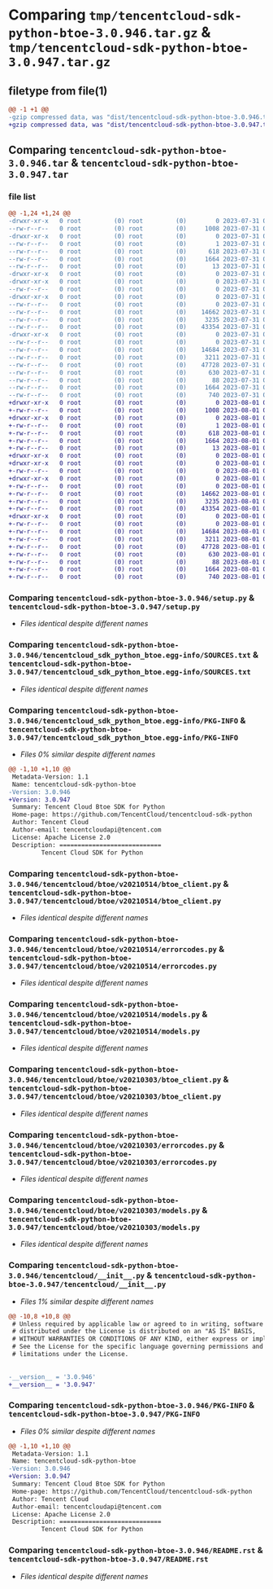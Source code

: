 # Comparing `tmp/tencentcloud-sdk-python-btoe-3.0.946.tar.gz` & `tmp/tencentcloud-sdk-python-btoe-3.0.947.tar.gz`

## filetype from file(1)

```diff
@@ -1 +1 @@
-gzip compressed data, was "dist/tencentcloud-sdk-python-btoe-3.0.946.tar", last modified: Mon Jul 31 00:20:38 2023, max compression
+gzip compressed data, was "dist/tencentcloud-sdk-python-btoe-3.0.947.tar", last modified: Tue Aug  1 00:20:52 2023, max compression
```

## Comparing `tencentcloud-sdk-python-btoe-3.0.946.tar` & `tencentcloud-sdk-python-btoe-3.0.947.tar`

### file list

```diff
@@ -1,24 +1,24 @@
-drwxr-xr-x   0 root         (0) root         (0)        0 2023-07-31 00:20:38.000000 tencentcloud-sdk-python-btoe-3.0.946/
--rw-r--r--   0 root         (0) root         (0)     1008 2023-07-31 00:20:37.000000 tencentcloud-sdk-python-btoe-3.0.946/setup.py
-drwxr-xr-x   0 root         (0) root         (0)        0 2023-07-31 00:20:38.000000 tencentcloud-sdk-python-btoe-3.0.946/tencentcloud_sdk_python_btoe.egg-info/
--rw-r--r--   0 root         (0) root         (0)        1 2023-07-31 00:20:38.000000 tencentcloud-sdk-python-btoe-3.0.946/tencentcloud_sdk_python_btoe.egg-info/dependency_links.txt
--rw-r--r--   0 root         (0) root         (0)      618 2023-07-31 00:20:38.000000 tencentcloud-sdk-python-btoe-3.0.946/tencentcloud_sdk_python_btoe.egg-info/SOURCES.txt
--rw-r--r--   0 root         (0) root         (0)     1664 2023-07-31 00:20:38.000000 tencentcloud-sdk-python-btoe-3.0.946/tencentcloud_sdk_python_btoe.egg-info/PKG-INFO
--rw-r--r--   0 root         (0) root         (0)       13 2023-07-31 00:20:38.000000 tencentcloud-sdk-python-btoe-3.0.946/tencentcloud_sdk_python_btoe.egg-info/top_level.txt
-drwxr-xr-x   0 root         (0) root         (0)        0 2023-07-31 00:20:38.000000 tencentcloud-sdk-python-btoe-3.0.946/tencentcloud/
-drwxr-xr-x   0 root         (0) root         (0)        0 2023-07-31 00:20:38.000000 tencentcloud-sdk-python-btoe-3.0.946/tencentcloud/btoe/
--rw-r--r--   0 root         (0) root         (0)        0 2023-07-31 00:20:37.000000 tencentcloud-sdk-python-btoe-3.0.946/tencentcloud/btoe/__init__.py
-drwxr-xr-x   0 root         (0) root         (0)        0 2023-07-31 00:20:38.000000 tencentcloud-sdk-python-btoe-3.0.946/tencentcloud/btoe/v20210514/
--rw-r--r--   0 root         (0) root         (0)        0 2023-07-31 00:20:37.000000 tencentcloud-sdk-python-btoe-3.0.946/tencentcloud/btoe/v20210514/__init__.py
--rw-r--r--   0 root         (0) root         (0)    14662 2023-07-31 00:20:37.000000 tencentcloud-sdk-python-btoe-3.0.946/tencentcloud/btoe/v20210514/btoe_client.py
--rw-r--r--   0 root         (0) root         (0)     3235 2023-07-31 00:20:37.000000 tencentcloud-sdk-python-btoe-3.0.946/tencentcloud/btoe/v20210514/errorcodes.py
--rw-r--r--   0 root         (0) root         (0)    43354 2023-07-31 00:20:37.000000 tencentcloud-sdk-python-btoe-3.0.946/tencentcloud/btoe/v20210514/models.py
-drwxr-xr-x   0 root         (0) root         (0)        0 2023-07-31 00:20:38.000000 tencentcloud-sdk-python-btoe-3.0.946/tencentcloud/btoe/v20210303/
--rw-r--r--   0 root         (0) root         (0)        0 2023-07-31 00:20:37.000000 tencentcloud-sdk-python-btoe-3.0.946/tencentcloud/btoe/v20210303/__init__.py
--rw-r--r--   0 root         (0) root         (0)    14684 2023-07-31 00:20:37.000000 tencentcloud-sdk-python-btoe-3.0.946/tencentcloud/btoe/v20210303/btoe_client.py
--rw-r--r--   0 root         (0) root         (0)     3211 2023-07-31 00:20:37.000000 tencentcloud-sdk-python-btoe-3.0.946/tencentcloud/btoe/v20210303/errorcodes.py
--rw-r--r--   0 root         (0) root         (0)    47728 2023-07-31 00:20:37.000000 tencentcloud-sdk-python-btoe-3.0.946/tencentcloud/btoe/v20210303/models.py
--rw-r--r--   0 root         (0) root         (0)      630 2023-07-31 00:20:37.000000 tencentcloud-sdk-python-btoe-3.0.946/tencentcloud/__init__.py
--rw-r--r--   0 root         (0) root         (0)       88 2023-07-31 00:20:38.000000 tencentcloud-sdk-python-btoe-3.0.946/setup.cfg
--rw-r--r--   0 root         (0) root         (0)     1664 2023-07-31 00:20:38.000000 tencentcloud-sdk-python-btoe-3.0.946/PKG-INFO
--rw-r--r--   0 root         (0) root         (0)      740 2023-07-31 00:20:37.000000 tencentcloud-sdk-python-btoe-3.0.946/README.rst
+drwxr-xr-x   0 root         (0) root         (0)        0 2023-08-01 00:20:52.000000 tencentcloud-sdk-python-btoe-3.0.947/
+-rw-r--r--   0 root         (0) root         (0)     1008 2023-08-01 00:20:52.000000 tencentcloud-sdk-python-btoe-3.0.947/setup.py
+drwxr-xr-x   0 root         (0) root         (0)        0 2023-08-01 00:20:52.000000 tencentcloud-sdk-python-btoe-3.0.947/tencentcloud_sdk_python_btoe.egg-info/
+-rw-r--r--   0 root         (0) root         (0)        1 2023-08-01 00:20:52.000000 tencentcloud-sdk-python-btoe-3.0.947/tencentcloud_sdk_python_btoe.egg-info/dependency_links.txt
+-rw-r--r--   0 root         (0) root         (0)      618 2023-08-01 00:20:52.000000 tencentcloud-sdk-python-btoe-3.0.947/tencentcloud_sdk_python_btoe.egg-info/SOURCES.txt
+-rw-r--r--   0 root         (0) root         (0)     1664 2023-08-01 00:20:52.000000 tencentcloud-sdk-python-btoe-3.0.947/tencentcloud_sdk_python_btoe.egg-info/PKG-INFO
+-rw-r--r--   0 root         (0) root         (0)       13 2023-08-01 00:20:52.000000 tencentcloud-sdk-python-btoe-3.0.947/tencentcloud_sdk_python_btoe.egg-info/top_level.txt
+drwxr-xr-x   0 root         (0) root         (0)        0 2023-08-01 00:20:52.000000 tencentcloud-sdk-python-btoe-3.0.947/tencentcloud/
+drwxr-xr-x   0 root         (0) root         (0)        0 2023-08-01 00:20:52.000000 tencentcloud-sdk-python-btoe-3.0.947/tencentcloud/btoe/
+-rw-r--r--   0 root         (0) root         (0)        0 2023-08-01 00:20:52.000000 tencentcloud-sdk-python-btoe-3.0.947/tencentcloud/btoe/__init__.py
+drwxr-xr-x   0 root         (0) root         (0)        0 2023-08-01 00:20:52.000000 tencentcloud-sdk-python-btoe-3.0.947/tencentcloud/btoe/v20210514/
+-rw-r--r--   0 root         (0) root         (0)        0 2023-08-01 00:20:52.000000 tencentcloud-sdk-python-btoe-3.0.947/tencentcloud/btoe/v20210514/__init__.py
+-rw-r--r--   0 root         (0) root         (0)    14662 2023-08-01 00:20:52.000000 tencentcloud-sdk-python-btoe-3.0.947/tencentcloud/btoe/v20210514/btoe_client.py
+-rw-r--r--   0 root         (0) root         (0)     3235 2023-08-01 00:20:52.000000 tencentcloud-sdk-python-btoe-3.0.947/tencentcloud/btoe/v20210514/errorcodes.py
+-rw-r--r--   0 root         (0) root         (0)    43354 2023-08-01 00:20:52.000000 tencentcloud-sdk-python-btoe-3.0.947/tencentcloud/btoe/v20210514/models.py
+drwxr-xr-x   0 root         (0) root         (0)        0 2023-08-01 00:20:52.000000 tencentcloud-sdk-python-btoe-3.0.947/tencentcloud/btoe/v20210303/
+-rw-r--r--   0 root         (0) root         (0)        0 2023-08-01 00:20:52.000000 tencentcloud-sdk-python-btoe-3.0.947/tencentcloud/btoe/v20210303/__init__.py
+-rw-r--r--   0 root         (0) root         (0)    14684 2023-08-01 00:20:52.000000 tencentcloud-sdk-python-btoe-3.0.947/tencentcloud/btoe/v20210303/btoe_client.py
+-rw-r--r--   0 root         (0) root         (0)     3211 2023-08-01 00:20:52.000000 tencentcloud-sdk-python-btoe-3.0.947/tencentcloud/btoe/v20210303/errorcodes.py
+-rw-r--r--   0 root         (0) root         (0)    47728 2023-08-01 00:20:52.000000 tencentcloud-sdk-python-btoe-3.0.947/tencentcloud/btoe/v20210303/models.py
+-rw-r--r--   0 root         (0) root         (0)      630 2023-08-01 00:20:52.000000 tencentcloud-sdk-python-btoe-3.0.947/tencentcloud/__init__.py
+-rw-r--r--   0 root         (0) root         (0)       88 2023-08-01 00:20:52.000000 tencentcloud-sdk-python-btoe-3.0.947/setup.cfg
+-rw-r--r--   0 root         (0) root         (0)     1664 2023-08-01 00:20:52.000000 tencentcloud-sdk-python-btoe-3.0.947/PKG-INFO
+-rw-r--r--   0 root         (0) root         (0)      740 2023-08-01 00:20:52.000000 tencentcloud-sdk-python-btoe-3.0.947/README.rst
```

### Comparing `tencentcloud-sdk-python-btoe-3.0.946/setup.py` & `tencentcloud-sdk-python-btoe-3.0.947/setup.py`

 * *Files identical despite different names*

### Comparing `tencentcloud-sdk-python-btoe-3.0.946/tencentcloud_sdk_python_btoe.egg-info/SOURCES.txt` & `tencentcloud-sdk-python-btoe-3.0.947/tencentcloud_sdk_python_btoe.egg-info/SOURCES.txt`

 * *Files identical despite different names*

### Comparing `tencentcloud-sdk-python-btoe-3.0.946/tencentcloud_sdk_python_btoe.egg-info/PKG-INFO` & `tencentcloud-sdk-python-btoe-3.0.947/tencentcloud_sdk_python_btoe.egg-info/PKG-INFO`

 * *Files 0% similar despite different names*

```diff
@@ -1,10 +1,10 @@
 Metadata-Version: 1.1
 Name: tencentcloud-sdk-python-btoe
-Version: 3.0.946
+Version: 3.0.947
 Summary: Tencent Cloud Btoe SDK for Python
 Home-page: https://github.com/TencentCloud/tencentcloud-sdk-python
 Author: Tencent Cloud
 Author-email: tencentcloudapi@tencent.com
 License: Apache License 2.0
 Description: ============================
         Tencent Cloud SDK for Python
```

### Comparing `tencentcloud-sdk-python-btoe-3.0.946/tencentcloud/btoe/v20210514/btoe_client.py` & `tencentcloud-sdk-python-btoe-3.0.947/tencentcloud/btoe/v20210514/btoe_client.py`

 * *Files identical despite different names*

### Comparing `tencentcloud-sdk-python-btoe-3.0.946/tencentcloud/btoe/v20210514/errorcodes.py` & `tencentcloud-sdk-python-btoe-3.0.947/tencentcloud/btoe/v20210514/errorcodes.py`

 * *Files identical despite different names*

### Comparing `tencentcloud-sdk-python-btoe-3.0.946/tencentcloud/btoe/v20210514/models.py` & `tencentcloud-sdk-python-btoe-3.0.947/tencentcloud/btoe/v20210514/models.py`

 * *Files identical despite different names*

### Comparing `tencentcloud-sdk-python-btoe-3.0.946/tencentcloud/btoe/v20210303/btoe_client.py` & `tencentcloud-sdk-python-btoe-3.0.947/tencentcloud/btoe/v20210303/btoe_client.py`

 * *Files identical despite different names*

### Comparing `tencentcloud-sdk-python-btoe-3.0.946/tencentcloud/btoe/v20210303/errorcodes.py` & `tencentcloud-sdk-python-btoe-3.0.947/tencentcloud/btoe/v20210303/errorcodes.py`

 * *Files identical despite different names*

### Comparing `tencentcloud-sdk-python-btoe-3.0.946/tencentcloud/btoe/v20210303/models.py` & `tencentcloud-sdk-python-btoe-3.0.947/tencentcloud/btoe/v20210303/models.py`

 * *Files identical despite different names*

### Comparing `tencentcloud-sdk-python-btoe-3.0.946/tencentcloud/__init__.py` & `tencentcloud-sdk-python-btoe-3.0.947/tencentcloud/__init__.py`

 * *Files 1% similar despite different names*

```diff
@@ -10,8 +10,8 @@
 # Unless required by applicable law or agreed to in writing, software
 # distributed under the License is distributed on an "AS IS" BASIS,
 # WITHOUT WARRANTIES OR CONDITIONS OF ANY KIND, either express or implied.
 # See the License for the specific language governing permissions and
 # limitations under the License.
 
 
-__version__ = '3.0.946'
+__version__ = '3.0.947'
```

### Comparing `tencentcloud-sdk-python-btoe-3.0.946/PKG-INFO` & `tencentcloud-sdk-python-btoe-3.0.947/PKG-INFO`

 * *Files 0% similar despite different names*

```diff
@@ -1,10 +1,10 @@
 Metadata-Version: 1.1
 Name: tencentcloud-sdk-python-btoe
-Version: 3.0.946
+Version: 3.0.947
 Summary: Tencent Cloud Btoe SDK for Python
 Home-page: https://github.com/TencentCloud/tencentcloud-sdk-python
 Author: Tencent Cloud
 Author-email: tencentcloudapi@tencent.com
 License: Apache License 2.0
 Description: ============================
         Tencent Cloud SDK for Python
```

### Comparing `tencentcloud-sdk-python-btoe-3.0.946/README.rst` & `tencentcloud-sdk-python-btoe-3.0.947/README.rst`

 * *Files identical despite different names*


